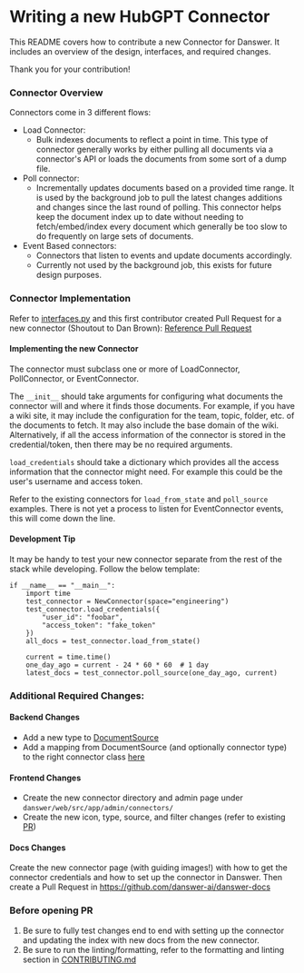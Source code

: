 <!-- DANSWER_METADATA={"link": "https://github.com/danswer-ai/danswer/blob/main/backend/danswer/connectors/README.md"} -->

# Writing a new HubGPT Connector
This README covers how to contribute a new Connector for Danswer. It includes an overview of the design, interfaces,
and required changes.

Thank you for your contribution!

### Connector Overview
Connectors come in 3 different flows:
- Load Connector:
  - Bulk indexes documents to reflect a point in time. This type of connector generally works by either pulling all
  documents via a connector's API or loads the documents from some sort of a dump file.
- Poll connector:
  - Incrementally updates documents based on a provided time range. It is used by the background job to pull the latest
  changes additions and changes since the last round of polling. This connector helps keep the document index up to date
  without needing to fetch/embed/index every document which generally be too slow to do frequently on large sets of
  documents.
- Event Based connectors:
  - Connectors that listen to events and update documents accordingly.
  - Currently not used by the background job, this exists for future design purposes.


### Connector Implementation
Refer to [interfaces.py](https://github.com/danswer-ai/danswer/blob/main/backend/danswer/connectors/interfaces.py)
and this first contributor created Pull Request for a new connector (Shoutout to Dan Brown):
[Reference Pull Request](https://github.com/danswer-ai/danswer/pull/139)

#### Implementing the new Connector
The connector must subclass one or more of LoadConnector, PollConnector, or EventConnector.

The `__init__` should take arguments for configuring what documents the connector will and where it finds those
documents. For example, if you have a wiki site, it may include the configuration for the team, topic, folder, etc. of
the documents to fetch. It may also include the base domain of the wiki. Alternatively, if all the access information
of the connector is stored in the credential/token, then there may be no required arguments.

`load_credentials` should take a dictionary which provides all the access information that the connector might need.
For example this could be the user's username and access token.

Refer to the existing connectors for `load_from_state` and `poll_source` examples. There is not yet a process to listen
for EventConnector events, this will come down the line.

#### Development Tip
It may be handy to test your new connector separate from the rest of the stack while developing.
Follow the below template:

```commandline
if __name__ == "__main__":
    import time
    test_connector = NewConnector(space="engineering")
    test_connector.load_credentials({
        "user_id": "foobar",
        "access_token": "fake_token"
    })
    all_docs = test_connector.load_from_state()
    
    current = time.time()
    one_day_ago = current - 24 * 60 * 60  # 1 day
    latest_docs = test_connector.poll_source(one_day_ago, current)
```


### Additional Required Changes:
#### Backend Changes
- Add a new type to
[DocumentSource](https://github.com/danswer-ai/danswer/blob/main/backend/danswer/configs/constants.py)
- Add a mapping from DocumentSource (and optionally connector type) to the right connector class
[here](https://github.com/danswer-ai/danswer/blob/main/backend/danswer/connectors/factory.py#L33)

#### Frontend Changes
- Create the new connector directory and admin page under `danswer/web/src/app/admin/connectors/`
- Create the new icon, type, source, and filter changes
(refer to existing [PR](https://github.com/danswer-ai/danswer/pull/139))

#### Docs Changes
Create the new connector page (with guiding images!) with how to get the connector credentials and how to set up the
connector in Danswer. Then create a Pull Request in https://github.com/danswer-ai/danswer-docs


### Before opening PR
1. Be sure to fully test changes end to end with setting up the connector and updating the index with new docs from the
new connector.
2. Be sure to run the linting/formatting, refer to the formatting and linting section in
[CONTRIBUTING.md](https://github.com/danswer-ai/danswer/blob/main/CONTRIBUTING.md#formatting-and-linting)
